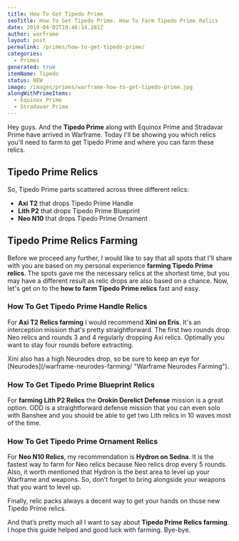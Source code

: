 ```yaml
---
title: How To Get Tipedo Prime
seoTitle: How To Get Tipedo Prime. How To Farm Tipedo Prime Relics
date: 2019-04-02T19:46:14.281Z
author: warframe
layout: post
permalink: /primes/how-to-get-tipedo-prime/
categories:
  - Primes
generated: true
itemName: Tipedo
status: NEW
image: /images/primes/warframe-how-to-get-tipedo-prime.jpg
alongWithPrimeItems:
  - Equinox Prime
  - Stradavar Prime
---
```

<p>Hey guys. And the <strong>Tipedo Prime</strong> along with Equinox Prime and Stradavar Prime have arrived in Warframe. Today I'll be showing you which relics you'll need to farm to get Tipedo Prime and where you can farm these relics. </p><!--more--><h2>Tipedo Prime Relics</h2><p>So, Tipedo Prime parts scattered across three different relics:</p><ul><li><b>Axi T2</b> that drops Tipedo Prime Handle</li><li><b>Lith P2</b> that drops Tipedo Prime Blueprint</li><li><b>Neo N10</b> that drops Tipedo Prime Ornament</li></ul><h2>Tipedo Prime Relics Farming</h2><p>Before we proceed any further, I would like to say that all spots that I'll share with you are based on my personal experience <strong>farming Tipedo Prime relics</strong>. The spots gave me the necessary relics at the shortest time, but you may have a different result as relic drops are also based on a chance. Now, let's get on to the <strong>how to farm Tipedo Prime relics</strong> fast and easy.</p><h3>How To Get Tipedo Prime Handle Relics</h3><p>For <b>Axi T2 Relics farming</b> I would recommend <b>Xini on Eris</b>. It's an interception mission that's pretty straightforward. The first two rounds drop Neo relics and rounds 3 and 4 regularly dropping Axi relics. Optimally you want to stay four rounds before extracting.</p><p>Xini also has a high Neurodes drop, so be sure to keep an eye for [Neurodes](/warframe-neurodes-farming/ "Warframe Neurodes Farming").</p><h3>How To Get Tipedo Prime Blueprint Relics</h3><p>For <strong>farming Lith P2 Relics</strong> the <b>Orokin Derelict Defense</b> mission is a great option. ODD is a straightforward defense mission that you can even solo with Banshee and you should be able to get two Lith relics in 10 waves most of the time.</p><h3>How To Get Tipedo Prime Ornament Relics</h3><p>For <b>Neo N10 Relics</b>, my recommendation is <b>Hydron on Sedna</b>. It is the fastest way to farm for Neo relics because Neo relics drop every 5 rounds. Also, it worth mentioned that Hydron is the best area to level up your Warframe and weapons. So, don't forget to bring alongside your weapons that you want to level up.</p><p>Finally, relic packs always a decent way to get your hands on those new Tipedo Prime relics.</p><p>And that’s pretty much all I want to say about <strong>Tipedo Prime Relics farming</strong>. I hope this guide helped and good luck with farming. Bye-bye.</p>
